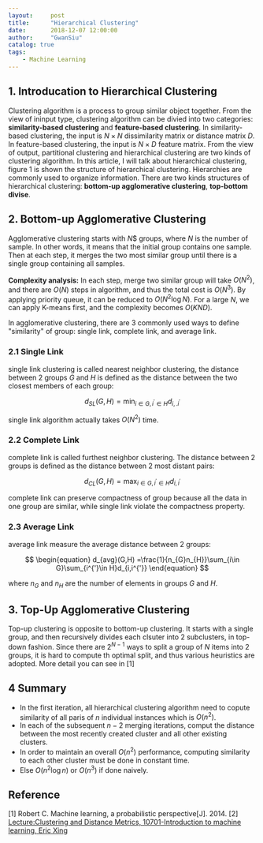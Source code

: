 ```yaml
---
layout:     post
title:      "Hierarchical Clustering"
date:       2018-12-07 12:00:00
author:     "GwanSiu"
catalog: true
tags:
    - Machine Learning
---
```


## 1. Introducation to Hierarchical Clustering

Clustering algorithm is a process to group similar object together. From the view of ininput type, clustering algorithm can be divied into two categories: **similarity-based clustering** and **feature-based clustering**. In similarity-based clustering, the input is $N\times N$ dissimilarity matrix or distance matrix $D$. In feature-based clustering, the input is $N\times D$ feature matrix. From the view of output, partitional clustering and hierarchical clustering are two kinds of clustering algorithm. In this article, I will talk about hierarchical clustering, figure 1 is shown the structure of hierarchical clustering. Hierarchies are commonly used to organize information. There are two kinds structures of hierarchical clustering: **bottom-up agglomerative clustering**, **top-bottom divise**.

## 2. Bottom-up Agglomerative Clustering

Agglomerative clustering starts with $N$$ groups, where $N$ is the number of sample. In other words, it means that the initial group contains one sample. Then at each step, it merges the two most similar group until there is a single group containing all samples.

**Complexity analysis:** In each step, merge two similar group will take $O(N^{2})$, and there are $O(N)$ steps in algorithm, and thus the total cost is $O(N^{3})$. By applying priority queue, it can be reduced to $O(N^{2}\log N)$. For a large $N$, we can apply K-means first, and the complexity becomes $O(KND)$.

In agglomerative clustering, there are 3 commonly used ways to define "similarity" of group: single link, complete link, and average link.

### 2.1 Single Link

single link clustering is called nearest neighbor clustering, the distance between 2 groups $G$ and $H$ is defined as the distance between the two closest members of each group:

$$
\begin{equation}
d_{SL}(G,H) = \min_{i\in G, i^{'}\in H}d_{i,.i^{'}}
\end{equation}
$$

single link algorithm actually takes $O(N^{2})$ time.

### 2.2 Complete Link

complete link is called furthest neighbor clustering. The distance between 2 groups is defined as the distance between 2 most distant pairs:

$$
\begin{equation}
d_{CL}(G,H)=\max_{i\in G,i^{'}\in H}d_{i,i^{'}}
\end{equation}
$$

complete link can preserve compactness of group because all the data in one group are similar, while single link violate the compactness property.

### 2.3 Average Link

average link measure the average distance between 2 groups:

$$
\begin{equation}
d_{avg}(G,H) =\frac{1}{n_{G}n_{H}}\sum_{i\in G}\sum_{i^{'}\in H}d_{i,i^{'}}
\end{equation}
$$

where $n_{G}$ and $n_{H}$ are the number of elements in groups $G$ and $H$.

## 3. Top-Up Agglomerative Clustering

Top-up clustering is opposite to bottom-up clustering. It starts with a single group, and then recursively divides each clsuter into 2 subclusters, in top-down fashion. Since there are $2^{N-1}$ ways to split a group of $N$ items into 2 groups, it is hard to compute th optimal split, and thus various heuristics are adopted. More detail you can see in [1]

## 4 Summary

- In the first iteration, all hierarchical clustering algorithm need to copute similarity of all paris of $n$ individual instances which is $O(n^{2})$.
- In each of the subsequent $n-2$ merging iterations, comput the distance between the most recently created cluster and all other existing clusters.
- In order to maintain an overall $O(n^{2})$ performance, computing similarity to each other cluster must be done in constant time.
- Else $O(n^{2}\log n)$ or $O(n^{3})$ if done naively. 


## Reference

[1] Robert C. Machine learning, a probabilistic perspective[J]. 2014.
[2] [Lecture:Clustering and Distance Metrics, 10701-Introduction to machine learning, Eric Xing](http://www.cs.cmu.edu/~mgormley/courses/10701-f16/slides/lecture15-clustering.pdf)